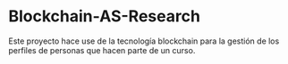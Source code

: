 # Blockchain-AS-Research
Este proyecto hace use de la tecnología blockchain para la gestión de los perfiles de personas que hacen parte de un curso.
